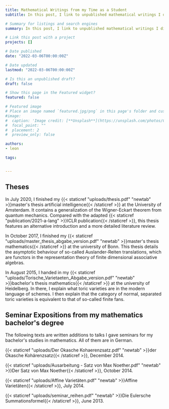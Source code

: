 ```yaml
---
title: Mathematical Writings from my Time as a Student
subtitle: In this post, I link to unpublished mathematical writings I did when I was a bachelor and master student in mathematics, and a master student in artificial intelligence.

# Summary for listings and search engines
summary: In this post, I link to unpublished mathematical writings I did when I was a bachelor and master student in mathematics, and a master student in artificial intelligence.

# Link this post with a project
projects: []

# Date published
date: "2022-03-06T00:00:00Z"

# Date updated
lastmod: "2022-03-06T00:00:00Z"

# Is this an unpublished draft?
draft: false

# Show this page in the Featured widget?
featured: false

# Featured image
# Place an image named `featured.jpg/png` in this page's folder and customize its options here.
#image:
#  caption: 'Image credit: [**Unsplash**](https://unsplash.com/photos/CpkOjOcXdUY)'
#  focal_point: ""
#  placement: 2
#  preview_only: false

authors:
- leon

tags:


---
```


## Theses

In July 2020, I finished my {{< staticref "uploads/thesis.pdf" "newtab" >}}master's thesis artificial intelligence{{< /staticref >}} at the University of Amsterdam. It contains a generalization of the Wigner-Eckart theorem from quantum mechanics. Compared with the adapted {{< staticref "publication/2021-a-lang" >}}ICLR publication{{< /staticref >}}, this thesis features an alternative introduction and a more detailed literature review.

In October 2017, I finished my {{< staticref "uploads/master_thesis_abgabe_version.pdf" "newtab" >}}master's thesis mathematics{{< /staticref >}} at the university of Bonn. This thesis details the asymptotic behaviour of so-called Auslander-Reiten translations, which are functors in the representation theory of finite dimensional associative algebras.

In August 2015, I handed in my {{< staticref "uploads/Torische_Varietaeten_Abgabe_version.pdf" "newtab" >}}bachelor's thesis mathematics{{< /staticref >}} at the university of Heidelberg. In there, I explain what toric varieties are in the modern language of schemes. I then explain that the category of normal, separated toric varieties is equivalent to that of so-called finite fans.


## Seminar Expositions from my mathematics bachelor's degree

The following texts are written additions to talks I gave seminars for my bachelor's studies in mathematics. All of them are in German.

{{< staticref "uploads/Der Okasche Kohaerenzsatz.pdf" "newtab" >}}der Okasche Kohärenzsatz{{< /staticref >}}, December 2014.

{{< staticref "uploads/Ausarbeitung - Satz von Max Noether.pdf" "newtab" >}}Der Satz von Max Noether{{< /staticref >}}, October 2014.

{{< staticref "uploads/Affine Varietäten.pdf" "newtab" >}}Affine Varietäten{{< /staticref >}}, July 2014.

{{< staticref "uploads/seminar_reihen.pdf" "newtab" >}}Die Eulersche Summationsformel{{< /staticref >}}, June 2013.
